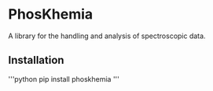 # PhosKhemia

A library for the handling and analysis of spectroscopic data.

## Installation

'''python
pip install phoskhemia
'''
